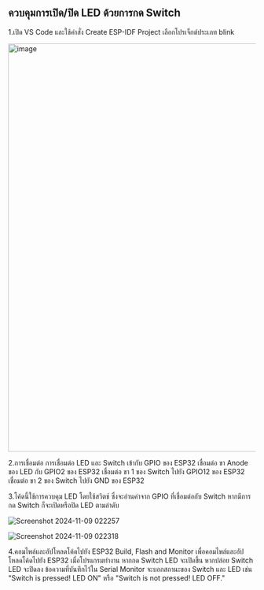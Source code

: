 ## ควบคุมการเปิด/ปิด LED ด้วยการกด Switch
1.เปิด VS Code และใช้คำสั่ง Create ESP-IDF Project เลือกโปรเจ็กต์ประเภท blink

<img width="829" alt="image" src="https://github.com/user-attachments/assets/86b97d20-941a-4435-ada4-4278225f8174">

2.การเชื่อมต่อ
การเชื่อมต่อ LED และ Switch เข้ากับ GPIO ของ ESP32
เชื่อมต่อ ขา Anode ของ LED กับ GPIO2 ของ ESP32
เชื่อมต่อ ขา 1 ของ Switch ไปยัง GPIO12 ของ ESP32
เชื่อมต่อ ขา 2 ของ Switch ไปยัง GND ของ ESP32

3.โค้ดนี้ใช้การควบคุม LED โดยใช้สวิตช์ ซึ่งจะอ่านค่าจาก GPIO ที่เชื่อมต่อกับ Switch หากมีการกด Switch ก็จะเปิดหรือปิด LED ตามลำดับ

![Screenshot 2024-11-09 022257](https://github.com/user-attachments/assets/4399f707-87ab-4fe5-a79b-e7054adde9ee)

![Screenshot 2024-11-09 022318](https://github.com/user-attachments/assets/687013d9-53f7-41f7-ae7a-ed4db84637f3)

4.คอมไพล์และอัปโหลดโค้ดไปยัง ESP32
Build, Flash and Monitor เพื่อคอมไพล์และอัปโหลดโค้ดไปยัง ESP32
เมื่อโปรแกรมทำงาน หากกด Switch LED จะเปิดขึ้น
หากปล่อย Switch LED จะปิดลง
ข้อความที่บันทึกไว้ใน Serial Monitor จะบอกสถานะของ Switch และ LED เช่น "Switch is pressed! LED ON" หรือ "Switch is not pressed! LED OFF."
